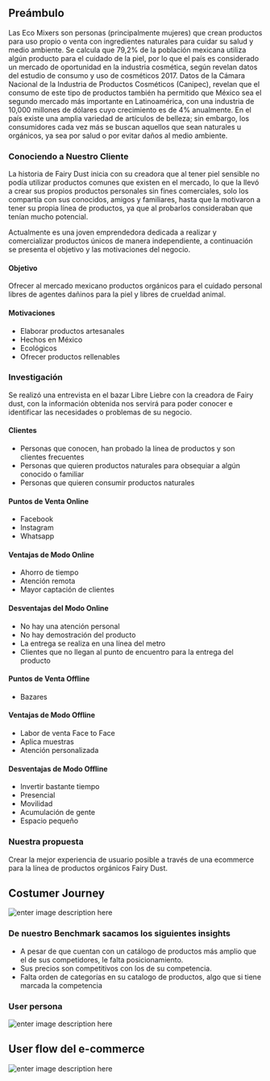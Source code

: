 ## **Preámbulo**

Las Eco Mixers son personas (principalmente mujeres) que crean productos para uso propio o venta con ingredientes naturales para cuidar su salud y medio ambiente. Se calcula que 79,2% de la población mexicana utiliza algún producto para el cuidado de la piel, por lo que el país es considerado un mercado de oportunidad en la industria cosmética, según revelan datos del estudio de consumo y uso de cosméticos 2017.
Datos de la Cámara Nacional de la Industria de Productos Cosméticos (Canipec), revelan que el consumo de este tipo de productos también ha permitido que México sea el segundo mercado más importante en Latinoamérica, con una industria de 10,000 millones de dólares cuyo crecimiento es de 4% anualmente.
En el país existe una amplia variedad de artículos de belleza; sin embargo, los consumidores cada vez más se buscan aquellos que sean naturales u orgánicos, ya sea por salud o por evitar daños al medio ambiente.

### **Conociendo a Nuestro Cliente**

La historia de Fairy Dust  inicia con su creadora  que al tener piel sensible no podía utilizar productos comunes que existen en el mercado, lo que la llevó a crear sus propios productos personales sin fines comerciales, solo los compartía con sus conocidos, amigos y familiares, hasta que la motivaron a tener su propia línea de productos,   ya que al probarlos consideraban que tenían mucho potencial.

Actualmente es una joven emprendedora dedicada a realizar y comercializar productos únicos de manera independiente, a continuación se presenta el objetivo y las motivaciones del negocio.

#### **Objetivo**

Ofrecer al mercado mexicano productos orgánicos para el cuidado personal libres de agentes dañinos para la piel  y libres de crueldad animal.

#### **Motivaciones**

* Elaborar productos artesanales 
* Hechos en México 
* Ecológicos
* Ofrecer productos rellenables 

### **Investigación**

Se realizó una entrevista en el bazar Libre Liebre con la creadora de Fairy dust,  con la información obtenida nos servirá para poder conocer e identificar las necesidades o problemas de su negocio.

#### **Clientes**

* Personas que conocen, han probado la línea de productos y son clientes frecuentes 
* Personas que quieren productos naturales para obsequiar a algún conocido o familiar
* Personas que quieren consumir productos naturales 

#### **Puntos de Venta Online**

* Facebook
* Instagram 
* Whatsapp

#### **Ventajas de Modo Online**

* Ahorro de tiempo
* Atención remota 
* Mayor captación de clientes
 
#### **Desventajas del Modo Online**

* No hay una atención personal 
* No hay demostración del producto 
* La entrega se realiza en una línea del metro
* Clientes que no llegan al punto de encuentro para la entrega del producto

#### **Puntos de Venta Offline**

* Bazares

#### **Ventajas de Modo Offline**

* Labor de venta Face to Face
* Aplica muestras
* Atención personalizada 

#### **Desventajas de Modo Offline** 

* Invertir bastante tiempo
* Presencial
* Movilidad
* Acumulación de gente
* Espacio pequeño

### **Nuestra propuesta**

Crear la mejor experiencia de usuario posible a través de una ecommerce para la línea de productos orgánicos Fairy Dust.
    
## Costumer Journey
![enter image description here](https://image.ibb.co/byACyK/Brainwriting.jpg)
### De nuestro Benchmark sacamos los siguientes insights 

 - A pesar de que cuentan con un catálogo de productos más amplio que el de sus competidores, le falta posicionamiento.
 - Sus precios son competitivos con los de su competencia.
 - Falta orden de categorías en su catalogo de productos, algo que si tiene marcada la competencia

### User persona
![enter image description here](https://image.ibb.co/bF67Xe/Untitled_Blank_Slate_001_1.jpg)

## User flow del e-commerce
![enter image description here](https://image.ibb.co/c1uVJK/Flowchart_2.jpg)

